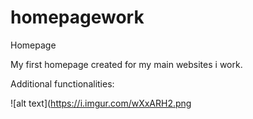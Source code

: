 # homepagework
Homepage 

My first homepage created for my main websites i work.

Additional functionalities:


![alt text](https://i.imgur.com/wXxARH2.png

